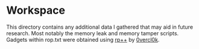 # Workspace

This directory contains any additional data I gathered that may aid in future research. Most notably the memory leak and memory tamper scripts. Gadgets within rop.txt were obtained using [rp++](https://github.com/0vercl0k/rp) by [0vercl0k](https://github.com/0vercl0k/rp).

